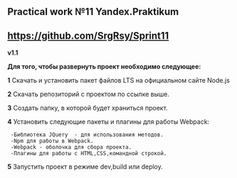 # ﻿
**Practical work №11**
**Yandex.Praktikum**
----------------------------------
https://github.com/SrgRsy/Sprint11
----------------------------------
**v1.1**


**Для того, чтобы развернуть проект необходимо следующее:**

 **1** Скачать и установить пакет файлов LTS на официальном сайте Node.js
 
 **2** Скачать репозиторий с проектом по ссылке выше.
 
 **3** Создать папку, в которой будет храниться проект.
 
**4** Установить следующие пакеты и плагины для работы Webpack:

     -Библиотека JQuery  - для использования методов.
     -Npm для работы в Webpack.
     -Webpack - оболочка для сбора проекта.
     -Плагины для работы с HTML,CSS,командной строкой.
**5** Запустить проект в режиме dev,build или deploy.
